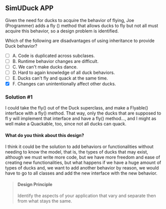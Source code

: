 ## SimUDuck APP

Given the need for ducks to acquire the behavior of flying,
Joe (Programmer) adds a fly () method that allows ducks to fly but not all must
acquire this behavior, so a design problem is identified.

Which of the following are disadvantages of using inheritance to provide Duck behavior?
- [ ] A. Code is duplicated across subclases.
- [ ] B. Runtime behavior changes are difficult.
- [ ] C. We can't make ducks dance.
- [ ] D. Hard to again knowledge of all duck behaviors.
- [ ] E. Ducks can't fly and quack at the same time.
- [X] F. Changes can unintentionally affect other ducks.

### Solution #1
I could take the fly() out of the Duck superclass, and make a Flyable() interface with a fly()
method. That way, only the ducks that are supposed to fl y will implement that interface and have a fly() method..., 
and I might as well make a Quackable, too, since not all ducks can quack.

#### What do you think about this design?
I think it could be the solution to add behaviors or functionalities without needing to know the model,
that is, the types of ducks that may exist, although we must write more code, but we have more freedom and ease of
creating new functionalities, but what happens if we have a huge amount of types of ducks and, we want to add another behavior by reason, 
we would have to go to all classes and add the new interface with the new behavior.

> #### Design Principle
> Identify the aspects of your application that vary and separate then from what stays the same.
